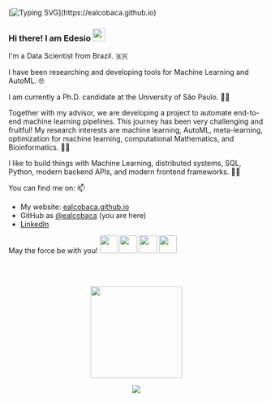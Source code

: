 <!-- <p align="center">
  <img width="500px" src="https://cdn117.picsart.com/217460931001201.gif">
</p> -->

[![Typing SVG](https://readme-typing-svg.herokuapp.com?color=011B56&size=40&width=500&height=100&lines=Hello!;Ol%C3%A1!;%C2%A1Hola!;Ciao!;Salut!;Kia+ora!;%E3%82%84%E3%81%82;%E4%BD%A0%E5%A5%BD;Nice+to+meet+you!)](https://ealcobaca.github.io)

### Hi there! I am Edesio <img src="https://media.giphy.com/media/hvRJCLFzcasrR4ia7z/giphy.gif" width="25px">

I'm a Data Scientist from Brazil. :brazil:

I have been researching and developing tools for Machine Learning and AutoML. :nerd_face:

I am currently a Ph.D. candidate at the University of São Paulo. :man_student:

Together with my advisor, we are developing a project to automate end-to-end machine learning pipelines. This journey has been very challenging and fruitful! My research interests are machine learning, AutoML, meta-learning, optimization for machine learning, computational Mathematics, and Bioinformatics. :man_scientist:

I like to build things with Machine Learning, distributed systems, SQL, Python, modern backend APIs, and modern frontend frameworks. :man_technologist:

You can find me on: 📫
 - My website: [ealcobaca.github.io](https://ealcobaca.github.io)
 - GitHub as [@ealcobaca](https://github.com/ealcobaca)  (you are here)
 - [LinkedIn]()
 
 May the force be with you! <img width="35px" src="https://img.icons8.com/color/64/000000/r2-d2.png"/> <img width="35px" src="https://img.icons8.com/color/48/000000/c-3po.png"/> <img width="35px" src="https://img.icons8.com/color/24/000000/chewbacca.png"/> <img width="35px" src="https://img.icons8.com/color/48/000000/lightsaber.png"/>
 
 <br>
 <br>

<p align="center">
<img height="180em" src="https://github-readme-stats.vercel.app/api?username=ealcobaca&show_icons=true&theme=default&hide=issues,contribs&count_private=true&include_all_commits=true)](https://github.com/jhosoume/" />
</p>

<p align="center">
<img src="https://github-readme-stats.vercel.app/api/top-langs/?username=ealcobaca&theme=default&hide=verilog,postscript&langs_count=8&layout=compact&count_private=true)](https://github.com/jhosoume/" />
</p>


<!--
**ealcobaca/ealcobaca** is a ✨ _special_ ✨ repository because its `README.md` (this file) appears on your GitHub profile.

Here are some ideas to get you started:

- 🔭 I’m currently working on ...
- 🌱 I’m currently learning ...
- 👯 I’m looking to collaborate on ...
- 🤔 I’m looking for help with ...
- 💬 Ask me about ...
- 📫 How to reach me: ...
- 😄 Pronouns: ...
- ⚡ Fun fact: ...
-->
